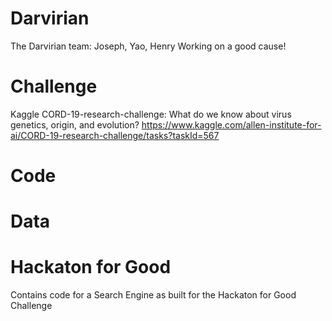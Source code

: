 # Darvirian
The Darvirian team: Joseph, Yao, Henry
Working on a good cause!

# Challenge
Kaggle CORD-19-research-challenge: What do we know about virus genetics, origin, and evolution?
https://www.kaggle.com/allen-institute-for-ai/CORD-19-research-challenge/tasks?taskId=567

# Code


# Data 


# Hackaton for Good
Contains code for a Search Engine as built for the Hackaton for Good Challenge

